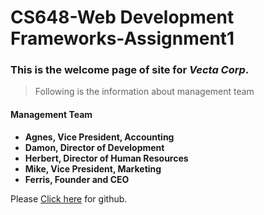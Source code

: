 # CS648-Web Development Frameworks-Assignment1

### This is the welcome page of site for _Vecta Corp_.
>Following is the information about management team
#### Management Team
 * **Agnes, Vice President, Accounting**
 * **Damon, Director of Development**
 * **Herbert, Director of Human Resources**
 * **Mike, Vice President, Marketing**
 * **Ferris, Founder and CEO**


Please [Click here](https://github.com/jyoti-nalwade5/CS648-Assignment1.git) for github.

